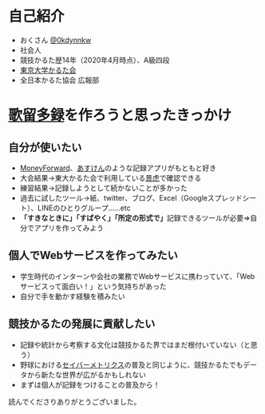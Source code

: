 # 自己紹介
* おくさん [@0kdynnkw](https://twitter.com/0kdynnkw)
* 社会人
* 競技かるた歴14年（2020年4月時点）、A級四段
* [東京大学かるた会](https://ut-karuta.bushidoo.com/)
* 全日本かるた協会 広報部

# [歌留多録](https://www.karutalog.com)を作ろうと思ったきっかけ
## 自分が使いたい
* [MoneyForward](https://moneyforward.com/)、[あすけん](https://www.asken.jp/)のような記録アプリがもともと好き
* 大会結果→東大かるた会で利用している[景虎](https://github.com/pjmtdw/kagetra/wiki)で確認できる
* 練習結果→記録しようとして続かないことが多かった
 * 過去に試したツール→紙、twitter、ブログ、Excel（Googleスプレッドシート）、LINEのひとりグループ……etc
* <b>「すきなときに」「すばやく」「所定の形式で」</b>記録できるツールが必要⇒自分でアプリを作ってみよう

## 個人でWebサービスを作ってみたい
* 学生時代のインターンや会社の業務でWebサービスに携わっていて、「Webサービスって面白い！」という気持ちがあった
* 自分で手を動かす経験を積みたい

## 競技かるたの発展に貢献したい
* 記録や統計から考察する文化は競技かるた界ではまだ根付いていない（と思う）
* 野球における[セイバーメトリクス](https://ja.wikipedia.org/wiki/%E3%82%BB%E3%82%A4%E3%83%90%E3%83%BC%E3%83%A1%E3%83%88%E3%83%AA%E3%82%AF%E3%82%B9)の普及と同じように、競技かるたでもデータから新たな世界が広がるかもしれない
* まずは個人が記録をつけることの普及から！

読んでくださりありがとうございました。
